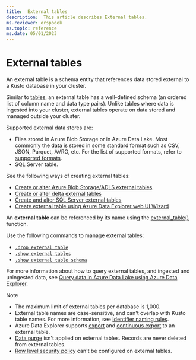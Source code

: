 ```yaml
---
title:  External tables
description:  This article describes External tables.
ms.reviewer: orspodek
ms.topic: reference
ms.date: 05/01/2023
---
```

# External tables

An external table is a schema entity that references data stored external to a Kusto database in your cluster.

Similar to [tables](tables.md), an external table has a well-defined schema (an ordered list of column name and data type pairs). Unlike tables where data is ingested into your cluster, external tables operate on data stored and managed outside your cluster.

Supported external data stores are:

* Files stored in Azure Blob Storage or in Azure Data Lake. Most commonly the data is stored in some standard format such as CSV, JSON, Parquet, AVRO, etc. For the list of supported formats, refer to [supported formats](../../../ingestion-supported-formats.md).
* SQL Server table.

See the following ways of creating external tables:

* [Create or alter Azure Blob Storage/ADLS external tables](../../management/external-tables-azurestorage-azuredatalake.md)
* [Create or alter delta external tables](../../management/external-tables-azurestorage-deltalake.md)
* [Create and alter SQL Server external tables](../../management/external-sql-tables.md)
* [Create external table using Azure Data Explorer web UI Wizard](../../../external-table.md)

An **external table** can be referenced by its name using the [external_table()](../../query/external-table-function.md) function.

Use the following commands to manage external tables:

* [`.drop external table`](../../management/drop-external-table.md)
* [`.show external tables`](../../management/show-external-tables.md)
* [`.show external table schema`](../../management/show-external-table-schema.md)

For more information about how to query external tables, and ingested and uningested data, see [Query data in Azure Data Lake using Azure Data Explorer](../../../data-lake-query-data.md).

> [!NOTE]
>
> * The maximum limit of external tables per database is 1,000.
> * External table names are case-sensitive, and can't overlap with Kusto table names. For more information, see [Identifier naming rules](entity-names.md#identifier-naming-rules).
> * Azure Data Explorer supports [export](../../management/data-export/export-data-to-an-external-table.md) and [continuous export](../../management/data-export/continuous-data-export.md) to an external table.
> * [Data purge](../../concepts/data-purge.md) isn't applied on external tables. Records are never deleted from external tables.
> * [Row level security policy](../../management/row-level-security-policy.md) can't be configured on external tables.
